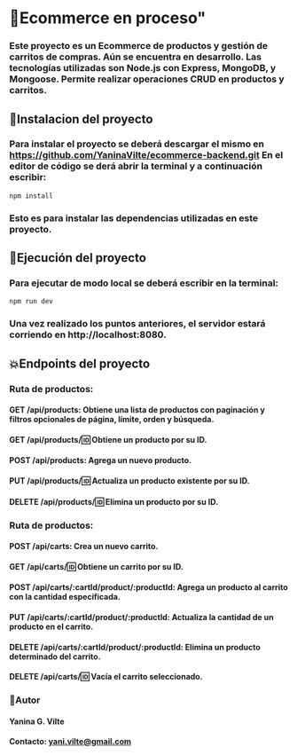 # :rocket:Ecommerce en proceso"

### Este proyecto es un Ecommerce de productos y gestión de carritos de compras. Aún se encuentra en desarrollo. Las tecnologías utilizadas son Node.js con Express, MongoDB, y Mongoose. Permite realizar operaciones CRUD en productos y carritos.


## :pencil:Instalacion del proyecto 

### Para instalar el proyecto se deberá descargar el mismo en https://github.com/YaninaVilte/ecommerce-backend.git En el editor de código se derá abrir la terminal y a continuación escribir:

```
npm install
```
### Esto es para instalar las dependencias utilizadas en este proyecto.


## :open_file_folder:Ejecución del proyecto 

### Para ejecutar de modo local se deberá escribir en la terminal:

```
npm run dev
```
### Una vez realizado los puntos anteriores, el servidor estará corriendo en http://localhost:8080.


## :boom:Endpoints del proyecto

### Ruta de productos:

#### **GET** /api/products: Obtiene una lista de productos con paginación y filtros opcionales de página, límite, orden y búsqueda.
#### **GET** /api/products/:id: Obtiene un producto por su ID.
#### **POST** /api/products: Agrega un nuevo producto.
#### **PUT** /api/products/:id: Actualiza un producto existente por su ID.
#### **DELETE** /api/products/:id: Elimina un producto por su ID.

### Ruta de productos:

#### **POST** /api/carts: Crea un nuevo carrito.
#### **GET** /api/carts/:id: Obtiene un carrito por su ID.
#### **POST** /api/carts/:cartId/product/:productId: Agrega un producto al carrito con la cantidad especificada.
#### **PUT** /api/carts/:cartId/product/:productId: Actualiza la cantidad de un producto en el carrito.
#### **DELETE** /api/carts/:cartId/product/:productId: Elimina un producto determinado del carrito.
#### **DELETE** /api/carts/:id: Vacía el carrito seleccionado.


### :woman:Autor
#### Yanina G. Vilte

#### Contacto: yani.vilte@gmail.com